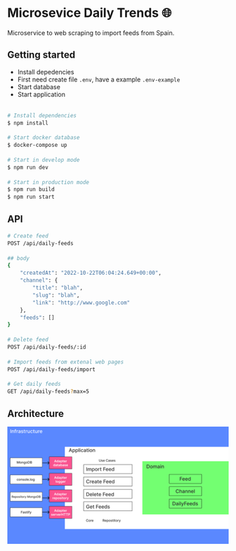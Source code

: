 # Microsevice Daily Trends 🌐

Microservice to web scraping to import feeds from Spain.

## Getting started

* Install depedencies
* First need create file `.env`, have a example `.env-example`
* Start database
* Start application

```bash

# Install dependencies
$ npm install

# Start docker database
$ docker-compose up

# Start in develop mode
$ npm run dev

# Start in production mode
$ npm run build
$ npm run start

```
## API

```bash
# Create feed
POST /api/daily-feeds

## body
{
    "createdAt": "2022-10-22T06:04:24.649+00:00",
    "channel": {
        "title": "blah",
        "slug": "blah",
        "link": "http://www.google.com"
    },
    "feeds": []
}

# Delete feed
POST /api/daily-feeds/:id

# Import feeds from extenal web pages
POST /api/daily-feeds/import

# Get daily feeds
GET /api/daily-feeds?max=5
```

## Architecture

![Architecture](/docs/architecture.png)
